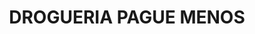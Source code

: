 ---
title: "DROGUERIA PAGUE MENOS"
url: /socorro/drogueria-pague-menos-barrio-centro/
shop: Drogerie
---